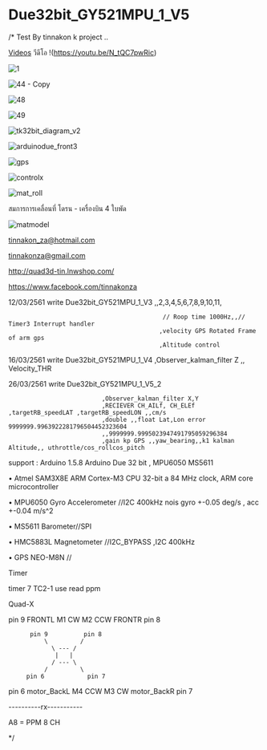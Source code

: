 # Due32bit_GY521MPU_1_V5

/*
 Test By tinnakon k  project ..
 
 [Videos](https://www.youtube.com/watch?v=N_tQC7pwRic)
 วีดีโอ !(https://youtu.be/N_tQC7pwRic)
 
  ![1](https://user-images.githubusercontent.com/9403558/37556558-9306c558-2a2a-11e8-84a0-af680209cdbf.jpg)
  
  ![44 - Copy](https://user-images.githubusercontent.com/9403558/194553299-9f0bbc9a-d89b-414e-b962-6929a8f76683.jpg)
 
 ![48](https://user-images.githubusercontent.com/9403558/37556570-ce2ba02c-2a2a-11e8-8c49-65559fa065e3.jpg)
 
 ![49](https://user-images.githubusercontent.com/9403558/37556585-f373d02a-2a2a-11e8-9cd1-e0e0c643fca0.jpg)
 
![tk32bit_diagram_v2](https://user-images.githubusercontent.com/9403558/37701027-1cc0fcda-2d20-11e8-8fea-e1986bf25d64.png)

![arduinodue_front3](https://user-images.githubusercontent.com/9403558/37701060-3922921c-2d20-11e8-9a92-98f3d64b9404.png)

![gps](https://user-images.githubusercontent.com/9403558/38019194-208b6874-32a1-11e8-9066-3a5f0437b355.png)

![controlx](https://user-images.githubusercontent.com/9403558/37701104-64c4d380-2d20-11e8-99a1-7624189fc246.png)

![mat_roll](https://user-images.githubusercontent.com/9403558/37701246-d2e48054-2d20-11e8-88aa-2b021274caf0.png)

สมการการเคลื่อนที่ โดรน - เครื่องบิน 4 ใบพัด

![matmodel](https://user-images.githubusercontent.com/9403558/37702954-bbacbf90-2d26-11e8-9e8c-ea302304ef3c.png)
 
 tinnakon_za@hotmail.com
 
 tinnakonza@gmail.com
 
 http://quad3d-tin.lnwshop.com/
 
 https://www.facebook.com/tinnakonza

12/03/2561     write Due32bit_GY521MPU_1_V3  ,,2,3,4,5,6,7,8,9,10,11,

                                               // Roop time 1000Hz,,// Timer3 Interrupt handler
                                              ,velocity GPS Rotated Frame of arm gps
                                              ,Altitude control
                                              
 16/03/2561     write Due32bit_GY521MPU_1_V4  ,Observer_kalman_filter Z ,, Velocity_THR
 
 26/03/2561     write Due32bit_GY521MPU_1_V5_2  
 
                              ,Observer_kalman_filter X,Y
                              ,RECIEVER CH_AILf, CH_ELEf ,targetRB_speedLAT ,targetRB_speedLON ,,cm/s
                              ,double ,,float Lat,Lon error 9999999.9963922281796504452323604   
                              ,,9999999.9995023947491795059296384
                              ,gain kp GPS ,,yaw_bearing,,k1 kalman Altitude,, uthrottle/cos_rollcos_pitch
 
support : Arduino 1.5.8   Arduino Due 32 bit  , MPU6050  MS5611

• Atmel SAM3X8E ARM Cortex-M3 CPU 32-bit a 84 MHz clock, ARM core microcontroller

• MPU6050 Gyro Accelerometer //I2C 400kHz nois gyro +-0.05 deg/s , acc +-0.04 m/s^2

• MS5611 Barometer//SPI

• HMC5883L Magnetometer //I2C_BYPASS ,I2C 400kHz

• GPS NEO-M8N //

Timer

timer 7 TC2-1  use read ppm

Quad-X

pin 9 FRONTL  M1 CW        M2 CCW  FRONTR pin 8

          pin 9          pin 8
              \         / 
                \ --- /
                 |   |
                / --- \
              /         \ 
         pin 6            pin 7
              
pin 6 motor_BackL  M4 CCW      M3 CW  motor_BackR  pin 7

----------rx-----------  

A8 = PPM 8 CH

 */
